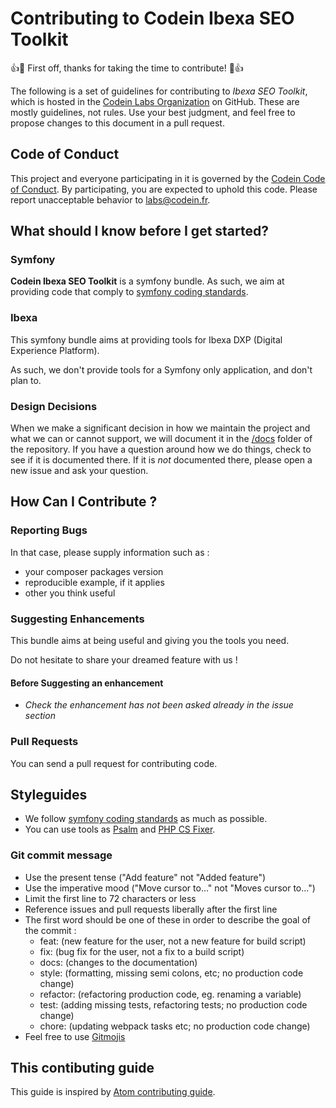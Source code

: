 # Contributing to Codein Ibexa SEO Toolkit

:+1::tada: First off, thanks for taking the time to contribute! :tada::+1:

The following is a set of guidelines for contributing to *Ibexa SEO Toolkit*, which is hosted in the [Codein Labs Organization](https://github.com/Codein-Labs) on GitHub. These are mostly guidelines, not rules. Use your best judgment, and feel free to propose changes to this document in a pull request.

## Code of Conduct

This project and everyone participating in it is governed by the [Codein Code of Conduct](docs/CODE_OF_CONDUCT.md). By participating, you are expected to uphold this code. Please report unacceptable behavior to [labs@codein.fr](mailto:labs@codein.com).

## What should I know before I get started?

### Symfony

**Codein Ibexa SEO Toolkit** is a symfony bundle. As such, we aim at providing code that comply to [symfony coding standards](https://symfony.com/doc/current/contributing/code/standards.html).

### Ibexa

This symfony bundle aims at providing tools for Ibexa DXP (Digital Experience Platform).

As such, we don't provide tools for a Symfony only application, and don't plan to.

### Design Decisions

When we make a significant decision in how we maintain the project and what we can or cannot support, we will document it in the [/docs](https://github.com/Codein-Labs/ibexa-seo-toolkit/tree/master/docs) folder of the repository. If you have a question around how we do things, check to see if it is documented there. If it is *not* documented there, please open a new issue and ask your question.

## How Can I Contribute ?

### Reporting Bugs

In that case, please supply information such as :
* your composer packages version
* reproducible example, if it applies
* other you think useful

### Suggesting Enhancements

This bundle aims at being useful and giving you the tools you need. 

Do not hesitate to share your dreamed feature with us ! 

#### Before Suggesting an enhancement

- *Check the enhancement has not been asked already in the issue section*

### Pull Requests

You can send a pull request for contributing code.
## Styleguides

* We follow [symfony coding standards](https://symfony.com/doc/current/contributing/code/standards.html) as much as possible. 
* You can use tools as [Psalm](https://github.com/vimeo/psalm) and [PHP CS Fixer](https://github.com/FriendsOfPHP/PHP-CS-Fixer).

### Git commit message

* Use the present tense ("Add feature" not "Added feature")
* Use the imperative mood ("Move cursor to..." not "Moves cursor to...")
* Limit the first line to 72 characters or less
* Reference issues and pull requests liberally after the first line
* The first word should be one of these in order to describe the goal of the commit : 
  * feat: (new feature for the user, not a new feature for build script)
  * fix: (bug fix for the user, not a fix to a build script)
  * docs: (changes to the documentation)
  * style: (formatting, missing semi colons, etc; no production code change)
  * refactor: (refactoring production code, eg. renaming a variable)
  * test: (adding missing tests, refactoring tests; no production code change)
  * chore: (updating webpack tasks etc; no production code change)
* Feel free to use [Gitmojis](https://gist.github.com/MeryllEssig/db4e2b38ebf5cf54169765b8b00c5f8e)

## This contibuting guide
This guide is inspired by [Atom contributing guide](https://github.com/atom/atom/blob/master/CONTRIBUTING.md).
